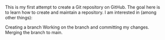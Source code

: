 This is my first attempt to create a Git repository on GitHub. The goal here is to learn how to create and maintain a repository. I am interested in (among other things):

Creating a branch
Working on the branch and committing my changes.
Merging the branch to main.
